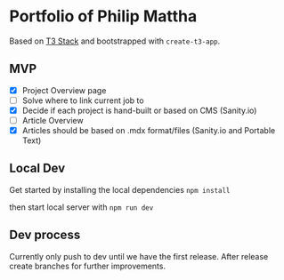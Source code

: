# Portfolio of Philip Mattha

Based on [T3 Stack](https://create.t3.gg/) and bootstrapped with `create-t3-app`.

## MVP

- [x] Project Overview page
- [ ] Solve where to link current job to
- [x] Decide if each project is hand-built or based on CMS (Sanity.io)
- [ ] Article Overview
- [x] Articles should be based on .mdx format/files (Sanity.io and Portable Text)

## Local Dev

Get started by installing the local dependencies `npm install`

then start local server with `npm run dev`

## Dev process

Currently only push to dev until we have the first release. After release create branches for further improvements.
